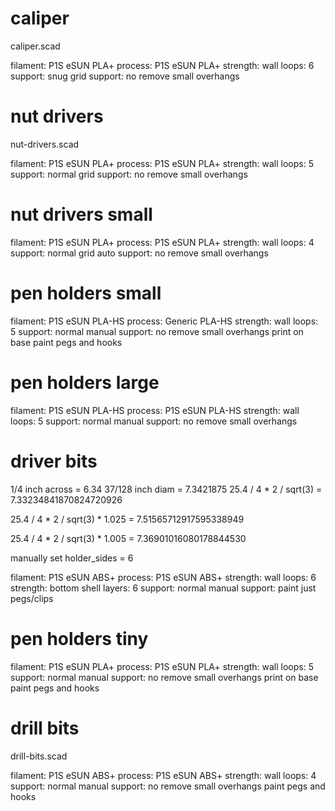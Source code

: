 # caliper

caliper.scad

filament: P1S eSUN PLA+
process: P1S eSUN PLA+
strength: wall loops: 6
support: snug grid
support: no remove small overhangs

# nut drivers

nut-drivers.scad

filament: P1S eSUN PLA+
process: P1S eSUN PLA+
strength: wall loops: 5
support: normal grid
support: no remove small overhangs

# nut drivers small

filament: P1S eSUN PLA+
process: P1S eSUN PLA+
strength: wall loops: 4
support: normal grid auto
support: no remove small overhangs

# pen holders small

filament: P1S eSUN PLA-HS
process: Generic PLA-HS
strength: wall loops: 5
support: normal manual
support: no remove small overhangs
print on base
paint pegs and hooks

# pen holders large

filament: P1S eSUN PLA-HS
process: P1S eSUN PLA-HS
strength: wall loops: 5
support: normal manual
support: no remove small overhangs

# driver bits

1/4 inch across = 6.34
37/128 inch diam = 7.3421875
25.4 / 4 * 2 / sqrt(3) = 7.33234841870824720926

25.4 / 4 * 2 / sqrt(3) * 1.025 = 7.51565712917595338949

25.4 / 4 * 2 / sqrt(3) * 1.005 = 7.36901016080178844530

manually set holder_sides = 6

filament: P1S eSUN ABS+
process: P1S eSUN ABS+
strength: wall loops: 6
strength: bottom shell layers: 6
support: normal manual
support: paint just pegs/clips

# pen holders tiny

filament: P1S eSUN PLA+
process: P1S eSUN PLA+
strength: wall loops: 5
support: normal manual
support: no remove small overhangs
print on base
paint pegs and hooks

# drill bits

drill-bits.scad

filament: P1S eSUN ABS+
process: P1S eSUN ABS+
strength: wall loops: 4
support: normal manual
support: no remove small overhangs
paint pegs and hooks

